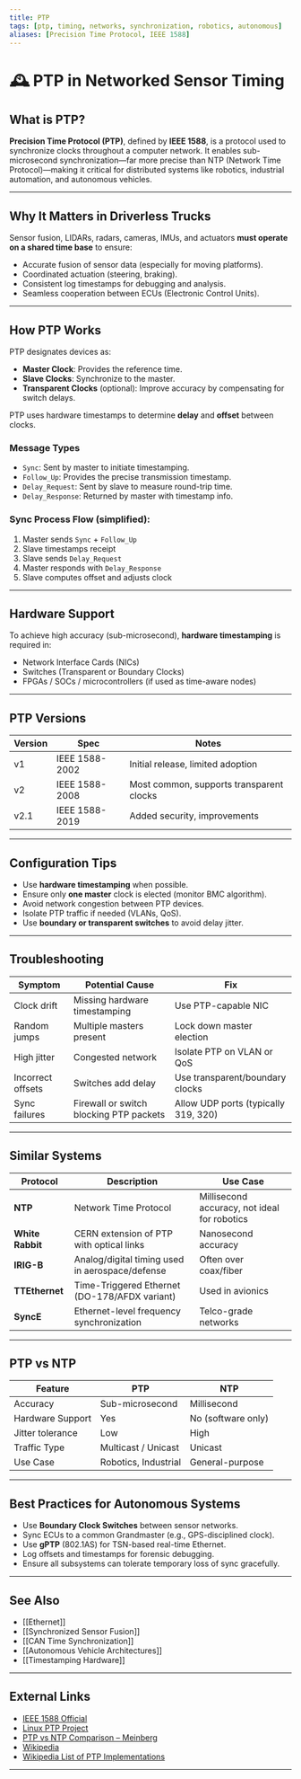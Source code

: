 ```yaml
---
title: PTP
tags: [ptp, timing, networks, synchronization, robotics, autonomous]
aliases: [Precision Time Protocol, IEEE 1588]
---
```


# 🕰️ PTP in Networked Sensor Timing

## What is PTP?

**Precision Time Protocol (PTP)**, defined by **IEEE 1588**, is a protocol used to synchronize clocks throughout a computer network. It enables sub-microsecond synchronization—far more precise than NTP (Network Time Protocol)—making it critical for distributed systems like robotics, industrial automation, and autonomous vehicles.

---

## Why It Matters in Driverless Trucks

Sensor fusion, LIDARs, radars, cameras, IMUs, and actuators **must operate on a shared time base** to ensure:

- Accurate fusion of sensor data (especially for moving platforms).
- Coordinated actuation (steering, braking).
- Consistent log timestamps for debugging and analysis.
- Seamless cooperation between ECUs (Electronic Control Units).

---

## How PTP Works

PTP designates devices as:

- **Master Clock**: Provides the reference time.
- **Slave Clocks**: Synchronize to the master.
- **Transparent Clocks** (optional): Improve accuracy by compensating for switch delays.

PTP uses hardware timestamps to determine **delay** and **offset** between clocks.

### Message Types

- `Sync`: Sent by master to initiate timestamping.
- `Follow_Up`: Provides the precise transmission timestamp.
- `Delay_Request`: Sent by slave to measure round-trip time.
- `Delay_Response`: Returned by master with timestamp info.

### Sync Process Flow (simplified):

1. Master sends `Sync` + `Follow_Up`
2. Slave timestamps receipt
3. Slave sends `Delay_Request`
4. Master responds with `Delay_Response`
5. Slave computes offset and adjusts clock

---

## Hardware Support

To achieve high accuracy (sub-microsecond), **hardware timestamping** is required in:

- Network Interface Cards (NICs)
- Switches (Transparent or Boundary Clocks)
- FPGAs / SOCs / microcontrollers (if used as time-aware nodes)

---

## PTP Versions

| Version | Spec | Notes |
|--------|------|-------|
| v1     | IEEE 1588-2002 | Initial release, limited adoption |
| v2     | IEEE 1588-2008 | Most common, supports transparent clocks |
| v2.1   | IEEE 1588-2019 | Added security, improvements |

---

## Configuration Tips

- Use **hardware timestamping** when possible.
- Ensure only **one master** clock is elected (monitor BMC algorithm).
- Avoid network congestion between PTP devices.
- Isolate PTP traffic if needed (VLANs, QoS).
- Use **boundary or transparent switches** to avoid delay jitter.

---

## Troubleshooting

| Symptom | Potential Cause | Fix |
|--------|------------------|-----|
| Clock drift | Missing hardware timestamping | Use PTP-capable NIC |
| Random jumps | Multiple masters present | Lock down master election |
| High jitter | Congested network | Isolate PTP on VLAN or QoS |
| Incorrect offsets | Switches add delay | Use transparent/boundary clocks |
| Sync failures | Firewall or switch blocking PTP packets | Allow UDP ports (typically 319, 320) |

---

## Similar Systems

| Protocol | Description | Use Case |
|----------|-------------|----------|
| **NTP** | Network Time Protocol | Millisecond accuracy, not ideal for robotics |
| **White Rabbit** | CERN extension of PTP with optical links | Nanosecond accuracy |
| **IRIG-B** | Analog/digital timing used in aerospace/defense | Often over coax/fiber |
| **TTEthernet** | Time-Triggered Ethernet (DO-178/AFDX variant) | Used in avionics |
| **SyncE** | Ethernet-level frequency synchronization | Telco-grade networks |

---

## PTP vs NTP

| Feature | PTP | NTP |
|--------|-----|-----|
| Accuracy | Sub-microsecond | Millisecond |
| Hardware Support | Yes | No (software only) |
| Jitter tolerance | Low | High |
| Traffic Type | Multicast / Unicast | Unicast |
| Use Case | Robotics, Industrial | General-purpose |

---

## Best Practices for Autonomous Systems

- Use **Boundary Clock Switches** between sensor networks.
- Sync ECUs to a common Grandmaster (e.g., GPS-disciplined clock).
- Use **gPTP** (802.1AS) for TSN-based real-time Ethernet.
- Log offsets and timestamps for forensic debugging.
- Ensure all subsystems can tolerate temporary loss of sync gracefully.

---

## See Also

- [[Ethernet]]
- [[Synchronized Sensor Fusion]]
- [[CAN Time Synchronization]]
- [[Autonomous Vehicle Architectures]]
- [[Timestamping Hardware]]

---

## External Links

- [IEEE 1588 Official](https://ieee1588.nist.gov)
- [Linux PTP Project](https://linuxptp.sourceforge.net/)
- [PTP vs NTP Comparison – Meinberg](https://www.meinbergglobal.com/english/info/ntp-vs-ptp.htm)
- [Wikipedia](https://en.wikipedia.org/wiki/Precision_Time_Protocol)
- [Wikipedia List of PTP Implementations](https://en.wikipedia.org/wiki/List_of_PTP_implementations)

---
